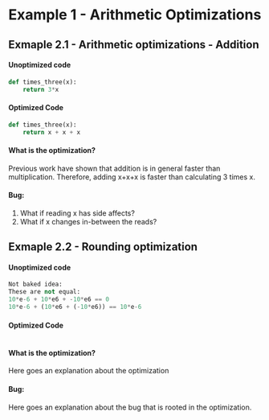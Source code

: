 # Example 1 - Arithmetic Optimizations

## Exmaple 2.1 - Arithmetic optimizations - Addition

#### Unoptimized code
``` python
def times_three(x):
	return 3*x
```

#### Optimized Code
```python
def times_three(x):
	return x + x + x
```

#### What is the optimization?
Previous work have shown that addition is in general faster than multiplication. Therefore, adding x+x+x is faster than calculating 3 times x.


#### Bug:
1. What if reading x has side affects?
2. What if x changes in-between the reads?


## Exmaple 2.2 - Rounding optimization
#### Unoptimized code
``` python
Not baked idea:
These are not equal:
10*e-6 + 10*e6 + -10*e6 == 0
10*e-6 + (10*e6 + (-10*e6)) == 10*e-6
```

#### Optimized Code
```python
```

#### What is the optimization?
Here goes an explanation about the optimization


#### Bug:
Here goes an explanation about the bug that is rooted in the optimization.


